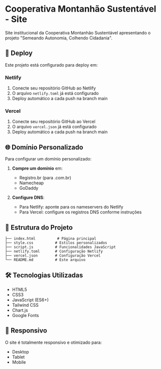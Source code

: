 # Cooperativa Montanhão Sustentável - Site

Site institucional da Cooperativa Montanhão Sustentável apresentando o projeto "Semeando Autonomia, Colhendo Cidadania".

## 🚀 Deploy

Este projeto está configurado para deploy em:

### Netlify
1. Conecte seu repositório GitHub ao Netlify
2. O arquivo `netlify.toml` já está configurado
3. Deploy automático a cada push na branch main

### Vercel
1. Conecte seu repositório GitHub ao Vercel
2. O arquivo `vercel.json` já está configurado
3. Deploy automático a cada push na branch main

## 🌐 Domínio Personalizado

Para configurar um domínio personalizado:

1. **Compre um domínio** em:
   - Registro.br (para .com.br)
   - Namecheap
   - GoDaddy

2. **Configure DNS**:
   - Para Netlify: aponte para os nameservers do Netlify
   - Para Vercel: configure os registros DNS conforme instruções

## 📁 Estrutura do Projeto

```
├── index.html          # Página principal
├── style.css          # Estilos personalizados
├── script.js          # Funcionalidades JavaScript
├── netlify.toml       # Configuração Netlify
├── vercel.json        # Configuração Vercel
└── README.md          # Este arquivo
```

## 🛠️ Tecnologias Utilizadas

- HTML5
- CSS3
- JavaScript (ES6+)
- Tailwind CSS
- Chart.js
- Google Fonts

## 📱 Responsivo

O site é totalmente responsivo e otimizado para:
- Desktop
- Tablet
- Mobile